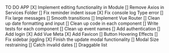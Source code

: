 TO DO APP
[X] Implement editing functionality in Module
[] Remove Axios in Services Folder
[] Fix reminder indent issue
[X] Fix console log Type error
[] Fix large messages
[] Smooth transitions
[] Implement Vue Router
[] Clean up date formatting and input
[] Clean up code in each component
[] Write tests for each component
[] Clean up event names
[] Add authentication
[] Add login
[X] Add Vue Meta
[X] Add Favicon
[] Button Hovering Effects
[] Fix sidebar jiggling
[X] Finish the update modal functionality
[] Modal Size restraining
[] Catch invalid dates
[] Draggable list
